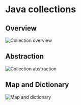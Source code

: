 # Java collections

## Overview

![Collection overview](../resources/IMG_20180311_150117_HDR.jpg "Collection overview")

## Abstraction

![Collection abstraction](../resources/IMG_20180311_150248_HDR.jpg "Collection abstraction")

## Map and Dictionary

![Map and dictionary](../resources/IMG_20180311_150219_HDR.jpg "Map and dictionary")
